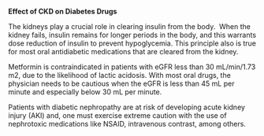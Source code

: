 **Effect of CKD on Diabetes Drugs**

The kidneys play a crucial role in clearing insulin from the body.  When the kidney fails, insulin remains for longer periods in the body, and this warrants dose reduction of insulin to prevent hypoglycemia. This principle also is true for most oral antidiabetic medications that are cleared from the kidney.

Metformin is contraindicated in patients with eGFR less than 30 mL/min/1.73 m2, due to the likelihood of lactic acidosis. With most oral drugs, the physician needs to be cautious when the eGFR is less than 45 mL per minute and especially below 30 mL per minute.

Patients with diabetic nephropathy are at risk of developing acute kidney injury (AKI) and, one must exercise extreme caution with the use of nephrotoxic medications like NSAID, intravenous contrast, among others.